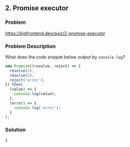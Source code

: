 ## 2. Promise executor

### Problem

https://bigfrontend.dev/quiz/2-promise-executor

### Problem Description

What does the code snippet below output by `console.log`?

```js
new Promise((resolve, reject) => {
  resolve(1);
  resolve(2);
  reject('error');
}).then(
  (value) => {
    console.log(value);
  },
  (error) => {
    console.log('error');
  }
);
```

### Solution

```
1
```
